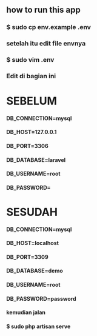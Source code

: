 ## how to run this app

### $ sudo cp env.example .env
### setelah itu edit file envnya
### $ sudo vim .env
### Edit di bagian ini 

# SEBELUM
#### DB_CONNECTION=mysql
#### DB_HOST=127.0.0.1
#### DB_PORT=3306
#### DB_DATABASE=laravel
#### DB_USERNAME=root
#### DB_PASSWORD=


# SESUDAH
#### DB_CONNECTION=mysql
#### DB_HOST=localhost
#### DB_PORT=3309
#### DB_DATABASE=demo
#### DB_USERNAME=root
#### DB_PASSWORD=password

#### kemudian jalan
#### $ sudo php artisan serve